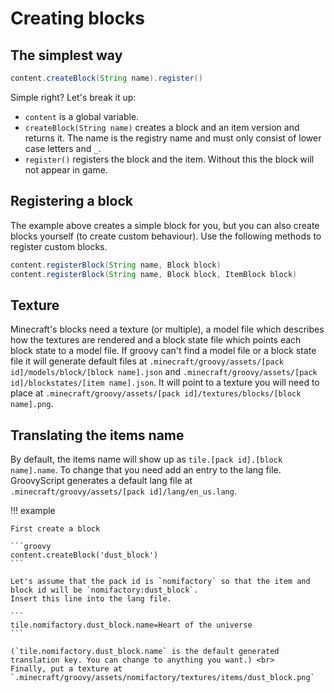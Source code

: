 # Creating blocks

## The simplest way

```groovy
content.createBlock(String name).register()
```

Simple right?
Let's break it up:

- `content` is a global variable.
- `createBlock(String name)` creates a block and an item version and returns it. The name is the registry name and must only consist of lower
  case letters and `_`.
- `register()` registers the block and the item. Without this the block will not appear in game.

## Registering a block

The example above creates a simple block for you, but you can also create blocks yourself (to create custom behaviour).
Use the following methods to register custom blocks.

```groovy
content.registerBlock(String name, Block block)
content.registerBlock(String name, Block block, ItemBlock block)
```

## Texture

Minecraft's blocks need a texture (or multiple), a model file which describes how the textures are rendered and a block state file which points each block state to a model file. If groovy
can't find a model file or a block state file it will generate default files
at `.minecraft/groovy/assets/[pack id]/models/block/[block name].json` and `.minecraft/groovy/assets/[pack id]/blockstates/[item name].json`.
It will point to a texture you will need to place
at `.minecraft/groovy/assets/[pack id]/textures/blocks/[block name].png`.

## Translating the items name

By default, the items name will show up as `tile.[pack id].[block name].name`. To change that you need add an entry to
the lang file. GroovyScript generates a default lang file at `.minecraft/groovy/assets/[pack id]/lang/en_us.lang`.

!!! example

    First create a block

    ```groovy
    content.createBlock('dust_block')
    ```

    Let's assume that the pack id is `nomifactory` so that the item and block id will be `nomifactory:dust_block`.
    Insert this line into the lang file.

    ```
    tile.nomifactory.dust_block.name=Heart of the universe
    ```

    (`tile.nomifactory.dust_block.name` is the default generated translation key. You can change to anything you want.) <br>
    Finally, put a texture at `.minecraft/groovy/assets/nomifactory/textures/items/dust_block.png`

